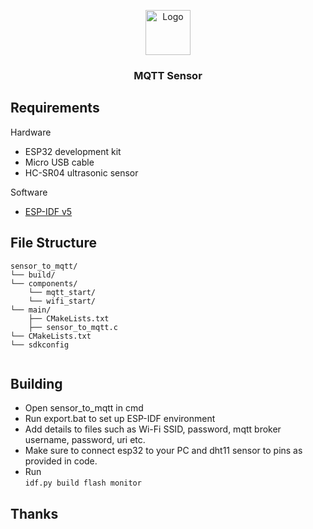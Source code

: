 <p align="center">
  <a href="https://mqtt.org/">
    <img src="https://mqtt.org/assets/img/mqtt-logo-transp.svg" alt="Logo" width=72 height=72>
  </a>

  <h3 align="center">MQTT Sensor</h3>


## Requirements

Hardware

- ESP32 development kit
- Micro USB cable
- HC-SR04 ultrasonic sensor

Software

- [ESP-IDF v5](https://docs.espressif.com/projects/esp-idf/en/latest/esp32/get-started/)

## File Structure


```text
sensor_to_mqtt/
└── build/
└── components/
    └── mqtt_start/
    └── wifi_start/
└── main/
    ├── CMakeLists.txt
    ├── sensor_to_mqtt.c
└── CMakeLists.txt
└── sdkconfig
    
```

## Building

- Open sensor_to_mqtt in cmd
- Run export.bat to set up ESP-IDF environment
- Add details to files such as Wi-Fi SSID, password, mqtt broker username, password, uri etc.
- Make sure to connect esp32 to your PC and dht11 sensor to pins as provided in code.
- Run   
  ```idf.py build flash monitor```

## Thanks




